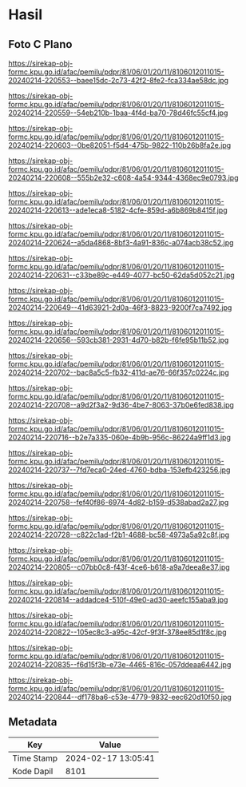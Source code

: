 # Hasil

## Foto C Plano

https://sirekap-obj-formc.kpu.go.id/afac/pemilu/pdpr/81/06/01/20/11/8106012011015-20240214-220553--baee15dc-2c73-42f2-8fe2-fca334ae58dc.jpg

https://sirekap-obj-formc.kpu.go.id/afac/pemilu/pdpr/81/06/01/20/11/8106012011015-20240214-220559--54eb210b-1baa-4f4d-ba70-78d46fc55cf4.jpg

https://sirekap-obj-formc.kpu.go.id/afac/pemilu/pdpr/81/06/01/20/11/8106012011015-20240214-220603--0be82051-f5d4-475b-9822-110b26b8fa2e.jpg

https://sirekap-obj-formc.kpu.go.id/afac/pemilu/pdpr/81/06/01/20/11/8106012011015-20240214-220608--555b2e32-c608-4a54-9344-4368ec9e0793.jpg

https://sirekap-obj-formc.kpu.go.id/afac/pemilu/pdpr/81/06/01/20/11/8106012011015-20240214-220613--ade1eca8-5182-4cfe-859d-a6b869b8415f.jpg

https://sirekap-obj-formc.kpu.go.id/afac/pemilu/pdpr/81/06/01/20/11/8106012011015-20240214-220624--a5da4868-8bf3-4a91-836c-a074acb38c52.jpg

https://sirekap-obj-formc.kpu.go.id/afac/pemilu/pdpr/81/06/01/20/11/8106012011015-20240214-220631--c33be89c-e449-4077-bc50-62da5d052c21.jpg

https://sirekap-obj-formc.kpu.go.id/afac/pemilu/pdpr/81/06/01/20/11/8106012011015-20240214-220649--41d63921-2d0a-46f3-8823-9200f7ca7492.jpg

https://sirekap-obj-formc.kpu.go.id/afac/pemilu/pdpr/81/06/01/20/11/8106012011015-20240214-220656--593cb381-2931-4d70-b82b-f6fe95b11b52.jpg

https://sirekap-obj-formc.kpu.go.id/afac/pemilu/pdpr/81/06/01/20/11/8106012011015-20240214-220702--bac8a5c5-fb32-411d-ae76-66f357c0224c.jpg

https://sirekap-obj-formc.kpu.go.id/afac/pemilu/pdpr/81/06/01/20/11/8106012011015-20240214-220708--a9d2f3a2-9d36-4be7-8063-37b0e6fed838.jpg

https://sirekap-obj-formc.kpu.go.id/afac/pemilu/pdpr/81/06/01/20/11/8106012011015-20240214-220716--b2e7a335-060e-4b9b-956c-86224a9ff1d3.jpg

https://sirekap-obj-formc.kpu.go.id/afac/pemilu/pdpr/81/06/01/20/11/8106012011015-20240214-220737--7fd7eca0-24ed-4760-bdba-153efb423256.jpg

https://sirekap-obj-formc.kpu.go.id/afac/pemilu/pdpr/81/06/01/20/11/8106012011015-20240214-220758--fef40f86-6974-4d82-b159-d538abad2a27.jpg

https://sirekap-obj-formc.kpu.go.id/afac/pemilu/pdpr/81/06/01/20/11/8106012011015-20240214-220728--c822c1ad-f2b1-4688-bc58-4973a5a92c8f.jpg

https://sirekap-obj-formc.kpu.go.id/afac/pemilu/pdpr/81/06/01/20/11/8106012011015-20240214-220805--c07bb0c8-f43f-4ce6-b618-a9a7deea8e37.jpg

https://sirekap-obj-formc.kpu.go.id/afac/pemilu/pdpr/81/06/01/20/11/8106012011015-20240214-220814--addadce4-510f-49e0-ad30-aeefc155aba9.jpg

https://sirekap-obj-formc.kpu.go.id/afac/pemilu/pdpr/81/06/01/20/11/8106012011015-20240214-220822--105ec8c3-a95c-42cf-9f3f-378ee85d1f8c.jpg

https://sirekap-obj-formc.kpu.go.id/afac/pemilu/pdpr/81/06/01/20/11/8106012011015-20240214-220835--f6d15f3b-e73e-4465-816c-057ddeaa6442.jpg

https://sirekap-obj-formc.kpu.go.id/afac/pemilu/pdpr/81/06/01/20/11/8106012011015-20240214-220844--df178ba6-c53e-4779-9832-eec620d10f50.jpg


## Metadata

| Key        | Value               |
| ---------- | ------------------- |
| Time Stamp | 2024-02-17 13:05:41 |
| Kode Dapil | 8101                |



